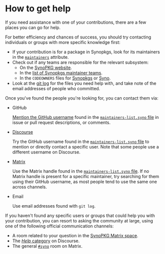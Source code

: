 # How to get help

If you need assistance with one of your contributions, there are a few places you
can go for help.

For better efficiency and chances of success, you should try contacting individuals or
groups with more specific knowledge first:

- If your contribution is for a package in Synopkgs, look for its maintainers in the
  [`maintainers`](https://synopkg.github.io/manual/synopkgs/stable/#var-meta-maintainers)
  attribute.
- Check out if any teams are responsible for the relevant subsystem:
  - On the [SynoPKG website](https://synopkg.github.io/community/#governance-teams).
  - In the [list of Synopkgs maintainer teams](https://github.com/SynoPKG/synopkgs/blob/master/maintainers/team-list.syno).
  - In the `CODEOWNERS` files for [Synopkgs](https://github.com/SynoPKG/synopkgs/blob/master/.github/CODEOWNERS) or
    [Syno](https://github.com/SynoPKG/syno/blob/master/.github/CODEOWNERS).
- Look at the [git log](https://www.git-scm.com/docs/git-log) for the files you need help
  with, and take note of the email addresses of people who committed.

Once you've found the people you're looking for, you can contact them via:

- GitHub

  [Mention the GitHub username](https://docs.github.com/en/get-started/writing-on-github/getting-started-with-writing-and-formatting-on-github/basic-writing-and-formatting-syntax#mentioning-people-and-teams) found in the [`maintainers-list.syno` file][maintainers-list] in issue or pull request descriptions, or comments.

- [Discourse](https://discourse.synopkg.github.io)

  Try the GitHub username found in the [`maintainers-list.syno` file][maintainers-list] to mention or directly contact a specific user.
  Note that some people use a different username on Discourse.

- [Matrix]

  Use the Matrix handle found in the [`maintainers-list.syno` file][maintainers-list].
  If no Matrix handle is present for a specific maintainer, try searching for them using their GitHub username, as most people tend to use the same one across channels.

- Email

  Use email addresses found with `git log`.

If you haven't found any specific users or groups that could help you with your
contribution, you can resort to asking the community at large, using one of the following official
communication channels:

- A room related to your question in the [SynoPKG Matrix space][matrix].
- The [*Help* category](https://discourse.synopkg.github.io/c/learn/9) on Discourse.
- The general [`#syno`](https://matrix.to/#/#syno:synopkg.github.io) room on Matrix.

[matrix]: https://matrix.to/#/#community:synopkg.github.io
[maintainers-list]: https://github.com/SynoPKG/synopkgs/blob/master/maintainers/maintainer-list.syno

